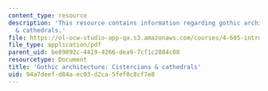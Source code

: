 ```yaml
---
content_type: resource
description: 'This resource contains information regarding gothic architecture: cistercians
  & cathedrals.'
file: https://ol-ocw-studio-app-qa.s3.amazonaws.com/courses/4-605-introduction-to-the-history-and-theory-of-architecture-spring-2012/94a7deefd84aec03d2ca5fef0c8cf7e8_MIT4_605S12_lec21.pdf
file_type: application/pdf
parent_uid: be89892c-4419-4266-dea9-7cf1c2884c08
resourcetype: Document
title: 'Gothic architecture: Cistercians & cathedrals'
uid: 94a7deef-d84a-ec03-d2ca-5fef0c8cf7e8
---
```

